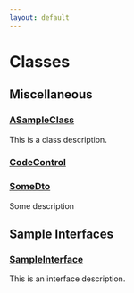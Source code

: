 ```yaml
---
layout: default
---
```

# Classes
## Miscellaneous

### [ASampleClass](./Miscellaneous/ASampleClass.md)

This is a class description.

### [CodeControl](./Miscellaneous/CodeControl.md)



### [SomeDto](./Miscellaneous/SomeDto.md)

Some description
## Sample Interfaces

### [SampleInterface](./Sample-Interfaces/SampleInterface.md)

This is an interface description.
